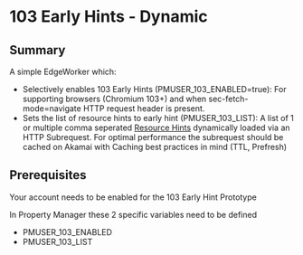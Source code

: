 # 103 Early Hints - Dynamic

## Summary
A simple EdgeWorker which:
- Selectively enables 103 Early Hints (PMUSER_103_ENABLED=true): For supporting browsers (Chromium 103+) and when sec-fetch-mode=navigate HTTP request header is present.
- Sets the list of resource hints to early hint (PMUSER_103_LIST): A list of 1 or multiple comma seperated [Resource Hints](https://www.w3.org/TR/resource-hints/) dynamically loaded via an HTTP Subrequest. For optimal performance the subrequest should be cached on Akamai with Caching best practices in mind (TTL, Prefresh)

## Prerequisites
Your account needs to be enabled for the 103 Early Hint Prototype

In Property Manager these 2 specific variables need to be defined

- PMUSER_103_ENABLED
- PMUSER_103_LIST
